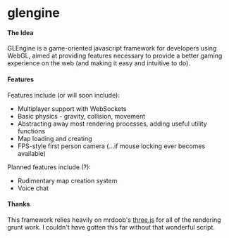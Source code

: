 glengine
========

#### The Idea ####

GLEngine is a game-oriented javascript framework for developers using WebGL, aimed at providing features necessary to provide a better gaming experience on the web (and making it easy and intuitive to do). 

#### Features ####

Features include (or will soon include):

* Multiplayer support with WebSockets
* Basic physics - gravity, collision, movement
* Abstracting away most rendering processes, adding useful utility functions
* Map loading and creating
* FPS-style first person camera (...if mouse locking ever becomes available)

Planned features include (?):

* Rudimentary map creation system
* Voice chat

#### Thanks #####

This framework relies heavily on mrdoob's [three.js](http://www.github.com/mrdoob/three.js) for all of the rendering grunt work. I couldn't have gotten this far without that wonderful script.